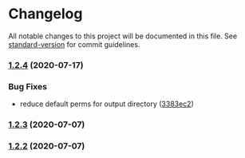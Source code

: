 # Changelog

All notable changes to this project will be documented in this file. See [standard-version](https://github.com/conventional-changelog/standard-version) for commit guidelines.

### [1.2.4](https://github.com/awslabs/aws-lambda-container-image-converter/compare/1.2.3...1.2.4) (2020-07-17)


### Bug Fixes

* reduce default perms for output directory ([3383ec2](https://github.com/awslabs/aws-lambda-container-image-converter/commit/3383ec231c1f92a058ca320c716cbc913bc03720))

### [1.2.3](https://github.com/awslabs/aws-lambda-container-image-converter/compare/1.2.2...1.2.3) (2020-07-07)

### [1.2.2](https://github.com/awslabs/aws-lambda-container-image-converter/compare/1.2.1...1.2.2) (2020-07-07)

